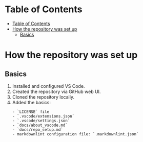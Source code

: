 # Table of Contents

- [Table of Contents](#table-of-contents)
- [How the repository was set up](#how-the-repository-was-set-up)
  - [Basics](#basics)

# How the repository was set up

## Basics

1. Installed and configured VS Code.
2. Created the repository via GitHub web UI.
3. Cloned the repository locally.
4. Added the basics:
    ```text
    - `LICENSE` file
    - `.vscode/extensions.json`
    - `.vscode/settings.json`
    - `docs/about_vscode.md`
    - `docs/repo_setup.md`
    - markdownlint configuration file: `.markdownlint.json`
    ```
